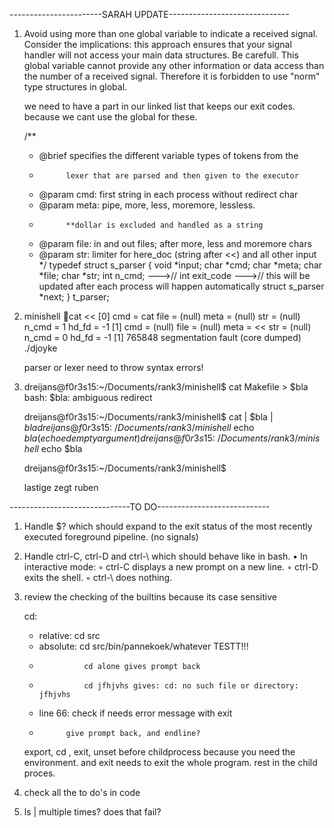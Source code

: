 -----------------------SARAH UPDATE------------------------------

1) 
    Avoid using more than one global variable to indicate a received signal. Consider
    the implications: this approach ensures that your signal handler will not access your
    main data structures.
    Be carefull. This global variable cannot provide any other
    information or data access than the number of a received signal.
    Therefore it is forbidden to use "norm" type structures in global.

    we need to have a part in our linked list that keeps our exit codes. because we cant use the global for these.

    /**
    * @brief	specifies the different variable types of tokens from the
    * 			lexer that are parsed and then given to the executor
    * @param	cmd: first string in each process without redirect char
    * @param	meta: pipe, more, less, moremore, lessless. 
    * 			**dollar is excluded and handled as a string
    * @param	file: in and out files; after more, less and moremore chars
    * @param	str:  limiter for here_doc (string after <<) and all other input
    */
    typedef struct s_parser
    {
        void				*input;
        char				*cmd;
        char				*meta;
        char				*file;
        char				*str;
        int					n_cmd;
        --->// int					exit_code 
        --->// this will be updated after each process will happen automatically
        struct s_parser		*next;
    }				t_parser;

2) 
    minishell 🍌cat <<
    [0]      cmd = cat      file = (null)   meta = (null)   str = (null)    n_cmd = 1  hd_fd = -1
    [1]      cmd = (null)   file = (null)   meta = <<       str = (null)    n_cmd = 0  hd_fd = -1
    [1]    765848 segmentation fault (core dumped)  ./djoyke

    parser or lexer need to throw syntax errors!

3) 
    dreijans@f0r3s15:~/Documents/rank3/minishell$ cat Makefile > $bla
    bash: $bla: ambiguous redirect

    dreijans@f0r3s15:~/Documents/rank3/minishell$ cat | $bla | $bla
    dreijans@f0r3s15:~/Documents/rank3/minishell$ echo $bla (echoed empty argument)
    dreijans@f0r3s15:~/Documents/rank3/minishell$ echo $bla

    dreijans@f0r3s15:~/Documents/rank3/minishell$

    lastige zegt ruben 

------------------------------TO DO----------------------------

1) 
    Handle $? which should expand to the exit status of the most recently executed foreground pipeline. (no signals)

2) 
    Handle ctrl-C, ctrl-D and ctrl-\ which should behave like in bash.
    • In interactive mode:
    ◦ ctrl-C displays a new prompt on a new line.
    ◦ ctrl-D exits the shell.
    ◦ ctrl-\ does nothing.

3) 
    review the checking of the builtins because its case sensitive

    cd:

    * relative: cd src
    * absolute: cd src/bin/pannekoek/whatever TESTT!!!
    * 				cd alone gives prompt back
    * 				cd jfhjvhs gives: cd: no such file or directory: jfhjvhs
    * line 66: check if needs error message with exit
    * 			give prompt back, and endline?

    export, cd , exit, unset before childprocess because you need the environment. and exit needs to exit the whole program.
    rest in the child proces.

4) 
    check all the to do's in code

5) 
    ls |
    multiple times? does that fail?